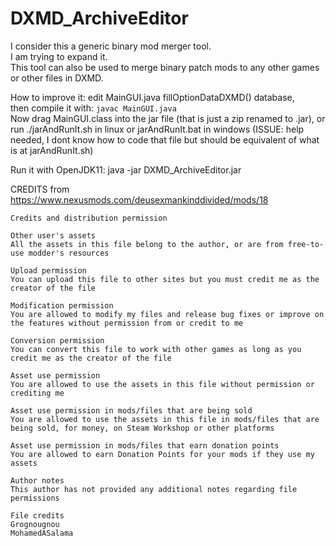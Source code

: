 # DXMD_ArchiveEditor

I consider this a generic binary mod merger tool.  
I am trying to expand it.  
This tool can also be used to merge binary patch mods to any other games or other files in DXMD.  

 How to improve it: edit MainGUI.java fillOptionDataDXMD() database,  
then compile it with: `javac MainGUI.java`  
 Now drag MainGUI.class into the jar file (that is just a zip renamed to .jar),
or run ./jarAndRunIt.sh in linux
or jarAndRunIt.bat in windows (ISSUE: help needed, I dont know how to code that file but should be equivalent of what is at jarAndRunIt.sh)

Run it with OpenJDK11: java -jar DXMD_ArchiveEditor.jar

CREDITS from https://www.nexusmods.com/deusexmankinddivided/mods/18
 
	Credits and distribution permission
	 
	Other user's assets
	All the assets in this file belong to the author, or are from free-to-use modder's resources
	 
	Upload permission
	You can upload this file to other sites but you must credit me as the creator of the file
	 
	Modification permission
	You are allowed to modify my files and release bug fixes or improve on the features without permission from or credit to me
	 
	Conversion permission
	You can convert this file to work with other games as long as you credit me as the creator of the file
	 
	Asset use permission
	You are allowed to use the assets in this file without permission or crediting me
	 
	Asset use permission in mods/files that are being sold
	You are allowed to use the assets in this file in mods/files that are being sold, for money, on Steam Workshop or other platforms
	 
	Asset use permission in mods/files that earn donation points
	You are allowed to earn Donation Points for your mods if they use my assets
	 
	Author notes
	This author has not provided any additional notes regarding file permissions
	 
	File credits
	Grognougnou
	MohamedASalama
